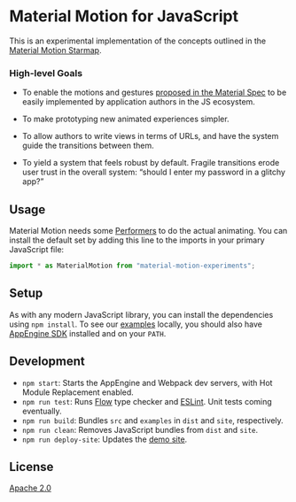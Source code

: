 # Material Motion for JavaScript #

This is an experimental implementation of the concepts outlined in the [Material
Motion Starmap](https://material-motion.gitbooks.io/material-motion-starmap/content/).

### High-level Goals ###

- To enable the motions and gestures [proposed in the Material
  Spec](https://material.google.com/motion/material-motion.html) to be easily
  implemented by application authors in the JS ecosystem.

- To make prototyping new animated experiences simpler.

- To allow authors to write views in terms of URLs, and have the system guide
  the transitions between them.

- To yield a system that feels robust by default.  Fragile transitions erode
  user trust in the overall system: “should I enter my password in a glitchy
  app?”

## Usage ##

Material Motion needs some
[Performers](https://material-motion.gitbooks.io/material-motion-starmap/content/specifications/runtime/performer.html)
to do the actual animating.  You can install the default set by adding this line
to the imports in your primary JavaScript file:

```javascript
import * as MaterialMotion from "material-motion-experiments";
```

## Setup ##

As with any modern JavaScript library, you can install the dependencies using
`npm install`.  To see our [examples](https://material-motion.appspot.com/)
locally, you should also have [AppEngine
SDK](https://cloud.google.com/appengine/downloads) installed and on your `PATH`.

## Development ##

- `npm start`: Starts the AppEngine and Webpack dev servers, with Hot Module
  Replacement enabled.
- `npm run test`: Runs [Flow](https://flowtype.org/) type checker and
  [ESLint](http://eslint.org/).  Unit tests coming eventually.
- `npm run build`: Bundles `src` and `examples` in `dist` and `site`,
  respectively.
- `npm run clean`: Removes JavaScript bundles from `dist` and `site`.
- `npm run deploy-site`: Updates the [demo
  site](https://material-motion.appspot.com/).

## License ##

[Apache 2.0](http://www.apache.org/licenses/LICENSE-2.0)
